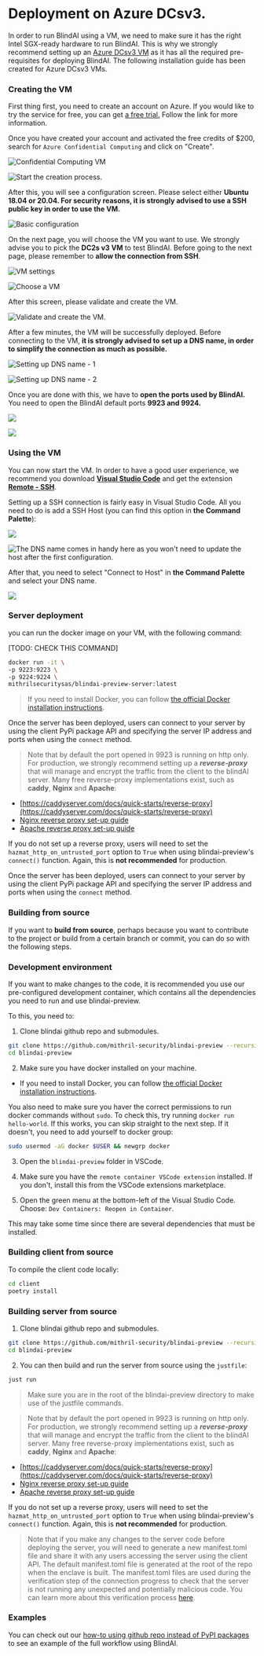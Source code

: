 # Deployment on Azure DCsv3.

In order to run BlindAI using a VM, we need to make sure it has the right Intel SGX-ready hardware to run BlindAI. This is why we strongly recommend setting up an [Azure DCsv3 VM](https://docs.microsoft.com/en-us/azure/virtual-machines/dcv3-series) as it has all the required pre-requisites for deploying BlindAI. The following installation guide has been created for Azure DCsv3 VMs.

### Creating the VM

First thing first, you need to create an account on Azure. If you would like to try the service for free, you can get [a free trial.](https://azure.microsoft.com/en-us/free/) Follow the link for more information.

Once you have created your account and activated the free credits of $200, search for `Azure Confidential Computing` and click on "Create".

![Confidential Computing VM](../assets/2022-02-24_11_09_07.png)

![Start the creation process.](../assets/2022-02-24_11_09_26.png)

After this, you will see a configuration screen. Please select either **Ubuntu 18.04 or 20.04. For security reasons, it is strongly advised to use a SSH public key in order to use the VM.**

![Basic configuration](../assets/2022-02-24_11_57_19.png)

On the next page, you will choose the VM you want to use. We strongly advise you to pick the **DC2s v3 VM** to test BlindAI. Before going to the next page, please remember to **allow the connection from SSH**.

![VM settings](../assets/2022-02-24_11_12_12.png)

![Choose a VM](../assets/2022-02-24_11_10_26.png)

After this screen, please validate and create the VM.

![Validate and create the VM.](../assets/2022-03-02_16_41_19.png)

After a few minutes, the VM will be successfully deployed. Before connecting to the VM, **it is strongly advised to set up a DNS name, in order to simplify the connection as much as possible.**

![Setting up DNS name - 1](../assets/2022-03-02_16_38_31.png)

![Setting up DNS name - 2](../assets/2022-02-24_12_07_22.png)

Once you are done with this, we have to **open the ports used by BlindAI.** You need to open the BlindAI default ports **9923 and 9924.**

![](../assets/image.png)

![](../assets/image_1.png)

### Using the VM

You can now start the VM. In order to have a good user experience, we recommend you download [**Visual Studio Code**](https://code.visualstudio.com/) and get the extension [**Remote - SSH**](https://marketplace.visualstudio.com/items?itemName=ms-vscode-remote.remote-ssh). 

Setting up a SSH connection is fairly easy in Visual Studio Code. All you need to do is add a SSH Host (you can find this option in **the Command Palette**):&#x20;

![](../assets/2022-02-24_12_15_41.png)

![The DNS name comes in handy here as you won't need to update the host after the first configuration.](../assets/2022-02-24_12_15_35.png)

After that, you need to select "Connect to Host" in **the Command Palette** and select your DNS name.

![](../assets/2022-02-24_12_53_38.png)

### Server deployment

you can run the docker image on your VM, with the following command:

[TODO: CHECK THIS COMMAND]
```bash
docker run -it \
-p 9223:9223 \
-p 9224:9224 \ 
mithrilsecuritysas/blindai-preview-server:latest
```

>If you need to install Docker, you can follow [the official Docker installation instructions](https://docs.docker.com/engine/install). 

Once the server has been deployed, users can connect to your server by using the client PyPi package API and specifying the server IP address and ports when using the `connect` method.

>Note that by default the port opened in 9923 is running on http only. For production, we strongly recommend setting up a ***reverse-proxy*** that will manage and encrypt the traffic from the client to the blindAI server. Many free reverse-proxy implementations exist, such as **caddy**, **Nginx** and **Apache**:

- [https://caddyserver.com/docs/quick-starts/reverse-proxy](https://caddyserver.com/docs/quick-starts/reverse-proxy)
- [Nginx reverse proxy set-up guide](https://docs.nginx.com/nginx/admin-guide/web-server/reverse-proxy/)
- [Apache reverse proxy set-up guide](https://httpd.apache.org/docs/2.4/howto/reverse_proxy.html)

If you do not set up a reverse proxy, users will need to set the `hazmat_http_on_untrusted_port` option to `True` when using blindai-preview's `connect()` function. Again, this is **not recommended** for production.

Once the server has been deployed, users can connect to your server by using the client PyPi package API and specifying the server IP address and ports when using the `connect` method.

### Building from source

If you want to **build from source**, perhaps because you want to contribute to the project or build from a certain branch or commit, you can do so with the following steps.

### Development environment
If you want to make changes to the code, it is recommended you use our pre-configured development container, which contains all the dependencies you need to run and use blindai-preview.

To this, you need to:

1. Clone blindai github repo and submodules.
```bash
git clone https://github.com/mithril-security/blindai-preview --recursive
cd blindai-preview
```

2. Make sure you have docker installed on your machine. 
- If you need to install Docker, you can follow [the official Docker installation instructions](https://docs.docker.com/engine/install). 

You also need to make sure you haver the correct permissions to run docker commands without `sudo`. 
To check this, try running `docker run hello-world`. If this works, you can skip straight to the next step. If it doesn't, you need to add yourself to docker group: 
```bash
sudo usermod -aG docker $USER && newgrp docker
```

3. Open the `blindai-preview` folder in VSCode.   

4. Make sure you have the `remote container VSCode extension` installed. If you don't, install this from the VSCode extensions marketplace.

5. Open the green menu at the bottom-left of the Visual Studio Code.
Choose: `Dev Containers: Reopen in Container`.

This may take some time since there are several dependencies that must be installed.

### Building client from source

To compile the client code locally:
```bash
cd client
poetry install
```

### Building server from source

1. Clone blindai github repo and submodules.
```bash
git clone https://github.com/mithril-security/blindai-preview --recursive
cd blindai-preview
```

2. You can then build and run the server from source using the `justfile`:
```bash
just run
```

>Make sure you are in the root of the blindai-preview directory to make use of the justfile commands.

>Note that by default the port opened in 9923 is running on http only. For production, we strongly recommend setting up a ***reverse-proxy*** that will manage and encrypt the traffic from the client to the blindAI server. Many free reverse-proxy implementations exist, such as **caddy**, **Nginx** and **Apache**:

- [https://caddyserver.com/docs/quick-starts/reverse-proxy](https://caddyserver.com/docs/quick-starts/reverse-proxy)
- [Nginx reverse proxy set-up guide](https://docs.nginx.com/nginx/admin-guide/web-server/reverse-proxy/)
- [Apache reverse proxy set-up guide](https://httpd.apache.org/docs/2.4/howto/reverse_proxy.html)

If you do not set up a reverse proxy, users will need to set the `hazmat_http_on_untrusted_port` option to `True` when using blindai-preview's `connect()` function. Again, this is **not recommended** for production.

>Note that if you make any changes to the server code before deploying the server, you will need to generate a new manifest.toml file and share it with any users accessing the server using the client API. The default manifest.toml file is generated at the root of the repo when the enclave is built. The manifest.toml files are used during the verification step of the connection progress to check that the server is not running any unexpected and potentially malicious code. You can learn more about this verification process [here](link).

### Examples

You can check out our [how-to using github repo instead of PyPI packages](link) to see an example of the full workflow using BlindAI.